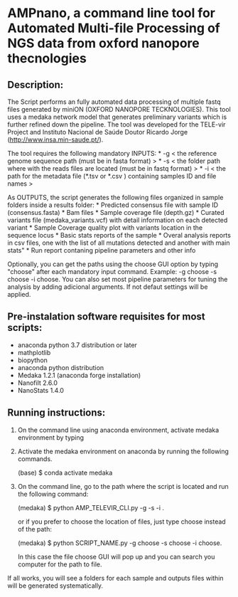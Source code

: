 # AMPnano, a command line tool for Automated Multi-file Processing of NGS data from oxford nanopore thecnologies

## Description:
The Script performs an fully automated data processing of multiple fastq files generated by miniON (OXFORD NANOPORE TECKNOLOGIES). This tool uses a medaka network model that generates preliminary variants which is further refined down the pipeline. The tool was developed for the TELE-vir Project and Instituto Nacional de Saúde Doutor Ricardo Jorge (http://www.insa.min-saude.pt/). 

The tool requires the following mandatory INPUTS:
	* -g  < the reference genome sequence path (must be in fasta format) >
	* -s  < the folder path where with the reads files are located (must be in fastq format) >
	* -i  < the path for the metadata file (*.tsv or *.csv ) containing samples ID and file names >

As OUTPUTS, the script generates the following files organized in sample folders inside a results folder:
    *  Predicted consensus file with sample ID (consensus.fasta)
    *  Bam files
    *  Sample coverage file (depth.gz)
    *  Curated variants file (medaka_variants.vcf) with detail information on each detected variant
    *  Sample Coverage quality plot with variants location in the sequence locus
    *  Basic stats reports of the sample
    *  Overal analysis reports in csv files, one with the list of all mutations detected and another with main stats"
    *  Run report contaning pipeline parameters and other info

Optionally, you can get the paths using the choose GUI option by typing "choose" after each mandatory input command.
Example:  -g choose -s choose -i choose.
You can also set most pipeline parameters for tuning the analysis by adding adicional arguments.
If not defaut settings will be applied.


## Pre-instalation software requisites for most scripts:
* anaconda python 3.7 distribution or later 
* mathplotlib
* biopython 
* anaconda python distribution 
* Medaka 1.2.1 (anaconda forge installation)
* Nanofilt 2.6.0  
* NanoStats 1.4.0 


## Running instructions:

1) On the command line using anaconda environment, activate medaka environment by typing  


2) Activate the medaka environment on anaconda by running the following commands.
 
     (base) $ conda activate medaka
    

3) On the command line, go to the path where the script is located and run the following command: 

     (medaka) $ python AMP_TELEVIR_CLI.py  -g <path reference> -s <path data> -i <path metadata>. 
      
 
     or if you prefer to choose the location of files, just type choose instead of the path:
      
     
     (medaka) $ python SCRIPT_NAME.py -g choose -s choose -i choose. 
     
      In this case the file choose GUI will pop up and you can search you computer for the path to file. 


If all works, you will see a folders for each sample and outputs files within will be generated systematically. 


